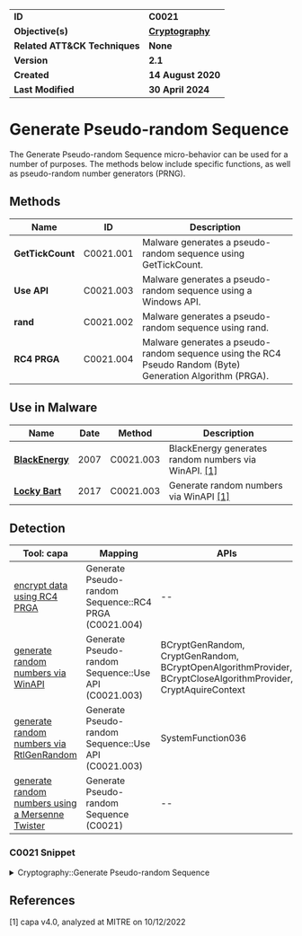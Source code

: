 <table>
<tr>
<td><b>ID</b></td>
<td><b>C0021</b></td>
</tr>
<tr>
<td><b>Objective(s)</b></td>
<td><b><a href="../cryptography">Cryptography</a></b></td>
</tr>
<tr>
<td><b>Related ATT&CK Techniques</b></td>
<td><b>None</b></td>
</tr>
<tr>
<td><b>Version</b></td>
<td><b>2.1</b></td>
</tr>
<tr>
<td><b>Created</b></td>
<td><b>14 August 2020</b></td>
</tr>
<tr>
<td><b>Last Modified</b></td>
<td><b>30 April 2024</b></td>
</tr>
</table>


# Generate Pseudo-random Sequence

The Generate Pseudo-random Sequence micro-behavior can be used for a number of purposes. The methods below include specific functions, as well as pseudo-random number generators (PRNG).

## Methods

|Name|ID|Description|
|---|---|---|
|**GetTickCount**|C0021.001|Malware generates a pseudo-random sequence using GetTickCount.|
|**Use API**|C0021.003|Malware generates a pseudo-random sequence using a Windows API.|
|**rand**|C0021.002|Malware generates a pseudo-random sequence using rand.|
|**RC4 PRGA**|C0021.004|Malware generates a pseudo-random sequence using the RC4 Pseudo Random (Byte) Generation Algorithm (PRGA).|

## Use in Malware

|Name|Date|Method|Description|
|---|---|---|---|
|[**BlackEnergy**](../../xample-malware/blackenergy.md)|2007|C0021.003|BlackEnergy generates random numbers via WinAPI. [[1]](#1)|
|[**Locky Bart**](../../xample-malware/locky-bart.md)|2017|C0021.003|Generate random numbers via WinAPI [[1]](#1)|

## Detection

|Tool: capa|Mapping|APIs|
|---|---|---|
|[encrypt data using RC4 PRGA](https://github.com/mandiant/capa-rules/blob/master/data-manipulation/encryption/rc4/encrypt-data-using-rc4-prga.yml)|Generate Pseudo-random Sequence::RC4 PRGA (C0021.004)|--|
|[generate random numbers via WinAPI](https://github.com/mandiant/capa-rules/blob/master/data-manipulation/prng/generate-random-numbers-via-winapi.yml)|Generate Pseudo-random Sequence::Use API (C0021.003)|BCryptGenRandom, CryptGenRandom, BCryptOpenAlgorithmProvider, BCryptCloseAlgorithmProvider, CryptAquireContext|
|[generate random numbers via RtlGenRandom](https://github.com/mandiant/capa-rules/blob/master/data-manipulation/prng/generate-random-numbers-via-rtlgenrandom.yml)|Generate Pseudo-random Sequence::Use API (C0021.003)|SystemFunction036|
|[generate random numbers using a Mersenne Twister](https://github.com/mandiant/capa-rules/blob/master/data-manipulation/prng/mersenne/generate-random-numbers-using-a-mersenne-twister.yml)|Generate Pseudo-random Sequence (C0021)|--|

### C0021 Snippet
<details>
<summary> Cryptography::Generate Pseudo-random Sequence </summary>
SHA256: 192cdcbdec8bdebb7cae89037d6004b4aff2b8264c35a3875fa2d6db104437ca
Location: 0x40B120
<pre>
mov     eax, [DAT_00423174]     ; set up the array of values used for the twister
mov     ecx, dword ptr [eax*0x4 + DAT_004227b0]
mov     dword ptr [EBP + local_8], ecx
mov     edx, dword ptr [DAT_00423174]
add     edx, 0x1
mov     dword ptr [DAT_OO423174], edx
mov     eax, dword ptr [ebp + local_8]  ; set up by taking x (value in series to start the transform, stored at the memory address [ebp + local_8] in this case
shr     eax, 0xb        ; shift x right by 11
xor     eax, dword ptr [ebp + local_8]  ; xor the result of the previous operation with the old value of x.  The eax register now contains intermediate value y
mov     dword ptr [ebp + local_8], eax  ; store the value of y
mov     ecx, dword ptr [ebp + local_8]  ; ecx now contains y
shl     ecx, 0x7        ; shift y left by 7
and     ecx, 0x9d2c5680 ; perform a bitwise and against a known constant bitmask (this value is specified in the transform equation)
xor     ecx, dword ptr [ebp + local_8]  ; xor the output of the previous two instructions with the old value of y to produce y1 (still an intermediate value)
mov     dword ptr [ebp + local_8], ecx  ; store y1
mov     edx, dword ptr [ebp + local_8]  ; load  y1 into edx to start the third part of the transform
shl     edx, 0xf        ; shift y1 left by 15
and     edx, 0xefc60000 ; take y1 and perform a bitwise and operation with another constant
xor     edx, dword ptr [ebp + local_8]  ; xor the output from the previous two instructions with the value of y1 stored earlier
mov     dword ptr [ebp + local_8], edx  ; save this new intermediate y-value (y2)
mov     eax, dword ptr [ebp + local_8]  ; load y2 into eax to start the final portion of the transform and produce the output
shr     eax, 0x12       ; shift y2 right by 18
xor     eax, dword ptr [ebp + local_8]  ; xor the output from the previous instruction with the value of y2 stored earlier
mov     dword ptr [ebp + local_8], eax  ; store the z-value (final output)
mov     eax, dword ptr [ebp + local_8]  ; load the z-value into eax to return it
mov     esp, ebp        ; move the stack pointer to the frame pointer
pop     ebp     ; pop the current frame off the stack
ret     ; return from the function
</pre>
</details>

## References

<a name="1">[1]</a> capa v4.0, analyzed at MITRE on 10/12/2022


